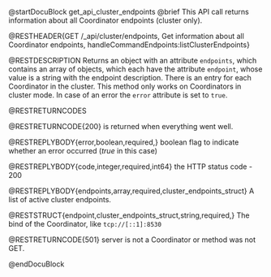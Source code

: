 @startDocuBlock get_api_cluster_endpoints
@brief This API call returns information about all Coordinator endpoints (cluster only).

@RESTHEADER{GET /_api/cluster/endpoints, Get information about all Coordinator endpoints, handleCommandEndpoints:listClusterEndpoints}

@RESTDESCRIPTION
Returns an object with an attribute `endpoints`, which contains an
array of objects, which each have the attribute `endpoint`, whose value
is a string with the endpoint description. There is an entry for each
Coordinator in the cluster. This method only works on Coordinators in
cluster mode. In case of an error the `error` attribute is set to
`true`.

@RESTRETURNCODES

@RESTRETURNCODE{200} is returned when everything went well.

@RESTREPLYBODY{error,boolean,required,}
boolean flag to indicate whether an error occurred (*true* in this case)

@RESTREPLYBODY{code,integer,required,int64}
the HTTP status code - 200

@RESTREPLYBODY{endpoints,array,required,cluster_endpoints_struct}
A list of active cluster endpoints.

@RESTSTRUCT{endpoint,cluster_endpoints_struct,string,required,}
The bind of the Coordinator, like `tcp://[::1]:8530`

@RESTRETURNCODE{501} server is not a Coordinator or method was not GET.

@endDocuBlock
